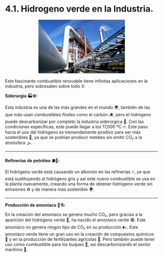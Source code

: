 # 4.1. Hidrogeno verde en la Industria.

<p align="center">
  <img src="/img/infra.jpeg" alt="![infra](img/infra.jpeg)" />
</p>  

Este fascinante combustible renovable tiene infinitas aplicaciones en la industria, pero sobresalen sobre todo 3:

**Siderurgia 🏭⚙️:**

Esta industria es una de las más grandes en el mundo 🌍, también de las que más usan combustibles fósiles como el carbón 🪵, pero el hidrógeno puede descarbonizar por completo la industria siderúrgica 🔋. Con las condiciones específicas, este puede llegar a los 17,000 ºC 🔥. Este paso hacia el uso del hidrógeno es tremendamente positivo para ser más sostenibles 🌱, ya que se podrían producir metales sin emitir CO₂ a la atmósfera 🌫️.

---
**Refinerías de petróleo ⛽🔧:**

El hidrógeno verde está causando un alboroto en las refinerías ⚡, ya que está sustituyendo al hidrógeno gris y así este nuevo combustible se usa en la planta nuevamente, creando una forma de obtener hidrógeno verde sin emisiones ♻️ y de manera más sostenible 🌍.

---
**Producción de amoníaco 💨⚗️:**

En la creación del amoníaco se genera mucho CO₂, pero gracias a la aparición del hidrógeno verde 🌿, ha nacido el amoníaco verde 🟢. Este amoníaco no genera ningún tipo de CO₂ en su producción 🌬️. Este amoníaco verde tiene un gran uso en la creación de compuestos químicos 🧪 y en la producción de fertilizantes agrícolas 🌾. Pero también puede tener uso como combustible para los buques 🚢, así descarbonizando el sector marítimo 🌊.
